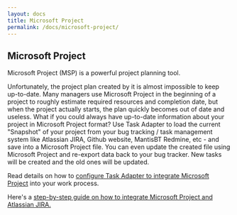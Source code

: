 ```yaml
---
layout: docs
title: Microsoft Project
permalink: /docs/microsoft-project/
---
```


## Microsoft Project

Microsoft Project (MSP) is a powerful project planning tool.

Unfortunately, the project plan created by it is almost impossible to keep up-to-date. Many managers use Microsoft Project in the beginning of a project to roughly estimate required resources and completion date, but when the project actually starts, the plan quickly becomes out of date and useless.
What if you could always have up-to-date information about your project in Microsoft Project format?
Use Task Adapter to load the current "Snapshot" of your project  from your bug tracking  / task management system like Atlassian JIRA, Github website, MantisBT Redmine, etc - and save into a Microsoft Project file.
You can even update the created file using Microsoft Project and re-export data back to your bug tracker. New tasks will be created and the old ones will be updated.

Read details on how to <a href="/docs/microsoft-project-integration/">configure Task Adapter to integrate Microsoft Project</a> into your work process.

Here's a <a href="/docs/atlassian-jira/atlassian-jira-and-microsoft-project-integration-step-by-step-guide/"> step-by-step guide on how to integrate Microsoft Project and Atlassian JIRA.</a>
